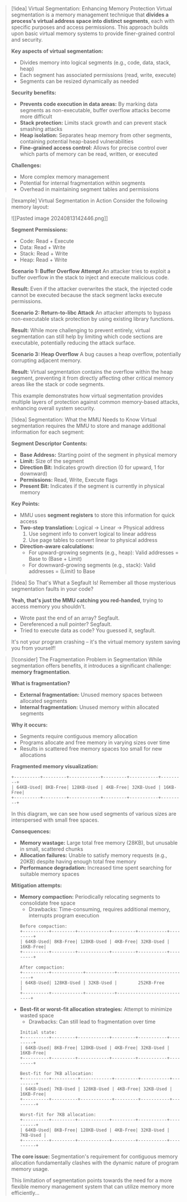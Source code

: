 > [!idea] Virtual Segmentation: Enhancing Memory Protection
> Virtual segmentation is a memory management technique that **divides a process's virtual address space into distinct segments**, each with specific purposes and access permissions. This approach builds upon basic virtual memory systems to provide finer-grained control and security.
> 
> **Key aspects of virtual segmentation:**
> - Divides memory into logical segments (e.g., code, data, stack, heap)
> - Each segment has associated permissions (read, write, execute)
> - Segments can be resized dynamically as needed
> 
> **Security benefits:**
> - **Prevents code execution in data areas:** By marking data segments as non-executable, buffer overflow attacks become more difficult
> - **Stack protection:** Limits stack growth and can prevent stack smashing attacks
> - **Heap isolation:** Separates heap memory from other segments, containing potential heap-based vulnerabilities
> - **Fine-grained access control:** Allows for precise control over which parts of memory can be read, written, or executed
> 
> **Challenges:**
> - More complex memory management
> - Potential for internal fragmentation within segments
> - Overhead in maintaining segment tables and permissions

> [!example] Virtual Segmentation in Action
> Consider the following memory layout:
> 
> ![[Pasted image 20240813142446.png]]
> 
> **Segment Permissions:**
> - Code: Read + Execute
> - Data: Read + Write
> - Stack: Read + Write
> - Heap: Read + Write
> 
> **Scenario 1: Buffer Overflow Attempt**
> An attacker tries to exploit a buffer overflow in the stack to inject and execute malicious code.
> 
> **Result:** Even if the attacker overwrites the stack, the injected code cannot be executed because the stack segment lacks execute permissions.
> 
> **Scenario 2: Return-to-libc Attack**
> An attacker attempts to bypass non-executable stack protection by using existing library functions.
> 
> **Result:** While more challenging to prevent entirely, virtual segmentation can still help by limiting which code sections are executable, potentially reducing the attack surface.
> 
> **Scenario 3: Heap Overflow**
> A bug causes a heap overflow, potentially corrupting adjacent memory.
> 
> **Result:** Virtual segmentation contains the overflow within the heap segment, preventing it from directly affecting other critical memory areas like the stack or code segments.
> 
> This example demonstrates how virtual segmentation provides multiple layers of protection against common memory-based attacks, enhancing overall system security.

> [!idea] Segmentation: What the MMU Needs to Know
> Virtual segmentation requires the MMU to store and manage additional information for each segment:
> 
> **Segment Descriptor Contents:**
> - **Base Address:** Starting point of the segment in physical memory
> - **Limit:** Size of the segment
> - **Direction Bit:** Indicates growth direction (0 for upward, 1 for downward)
> - **Permissions:** Read, Write, Execute flags
> - **Present Bit:** Indicates if the segment is currently in physical memory
> 
> **Key Points:**
> - MMU uses **segment registers** to store this information for quick access
> - **Two-step translation:** Logical → Linear → Physical address
>   1. Use segment info to convert logical to linear address
>   2. Use page tables to convert linear to physical address
> - **Direction-aware calculations:**
>   - For upward-growing segments (e.g., heap): 
>     Valid addresses = Base to (Base + Limit)
>   - For downward-growing segments (e.g., stack): 
>     Valid addresses = (Limit) to Base


> [!idea] So That's What a Segfault Is!
> Remember all those mysterious segmentation faults in your code? 
> 
> **Yeah, that's just the MMU catching you red-handed**, trying to access memory you shouldn't. 
> 
> - Wrote past the end of an array? Segfault.
> - Dereferenced a null pointer? Segfault.
> - Tried to execute data as code? You guessed it, segfault.
> 
> It's not your program crashing – it's the virtual memory system saving you from yourself!

> [!consider] The Fragmentation Problem in Segmentation
> While segmentation offers benefits, it introduces a significant challenge: **memory fragmentation**.
> 
> **What is fragmentation?**
> - **External fragmentation:** Unused memory spaces between allocated segments
> - **Internal fragmentation:** Unused memory within allocated segments
> 
> **Why it occurs:**
> - Segments require contiguous memory allocation
> - Programs allocate and free memory in varying sizes over time
> - Results in scattered free memory spaces too small for new allocations
> 
> **Fragmented memory visualization:**
> ```
> +----------+---------+------------+---------+-----------+---------+
> | 64KB-Used| 8KB-Free| 128KB-Used | 4KB-Free| 32KB-Used | 16KB-Free|
> +----------+---------+------------+---------+-----------+---------+
> ```
> In this diagram, we can see how used segments of various sizes are interspersed with small free spaces.
> 
> **Consequences:**
> - **Memory wastage:** Large total free memory (28KB), but unusable in small, scattered chunks
> - **Allocation failures:** Unable to satisfy memory requests (e.g., 20KB) despite having enough total free memory
> - **Performance degradation:** Increased time spent searching for suitable memory spaces
> 
> **Mitigation attempts:**
> - **Memory compaction:** Periodically relocating segments to consolidate free space
>   - Drawbacks: Time-consuming, requires additional memory, interrupts program execution
>   ```
>   Before compaction:
>   +----------+---------+------------+---------+-----------+---------+
>   | 64KB-Used| 8KB-Free| 128KB-Used | 4KB-Free| 32KB-Used | 16KB-Free|
>   +----------+---------+------------+---------+-----------+---------+
>   
>   After compaction:
>   +----------+------------+-----------+----------------------------+
>   | 64KB-Used| 128KB-Used | 32KB-Used |        252KB-Free          |
>   +----------+------------+-----------+----------------------------+
>   ```
> - **Best-fit or worst-fit allocation strategies:** Attempt to minimize wasted space
>   - Drawbacks: Can still lead to fragmentation over time
>   ```
>   Initial state:
>   +----------+---------+------------+---------+-----------+---------+
>   | 64KB-Used| 8KB-Free| 128KB-Used | 4KB-Free| 32KB-Used | 16KB-Free|
>   +----------+---------+------------+---------+-----------+---------+
>   
>   Best-fit for 7KB allocation:
>   +----------+----------+------------+---------+-----------+---------+
>   | 64KB-Used| 7KB-Used | 128KB-Used | 4KB-Free| 32KB-Used | 16KB-Free|
>   +----------+----------+------------+---------+-----------+---------+
>   
>   Worst-fit for 7KB allocation:
>   +----------+---------+------------+---------+-----------+----------+
>   | 64KB-Used| 8KB-Free| 128KB-Used | 4KB-Free| 32KB-Used | 7KB-Used |
>   +----------+---------+------------+---------+-----------+----------+
>   ```
> 
> **The core issue:**
> Segmentation's requirement for contiguous memory allocation fundamentally clashes with the dynamic nature of program memory usage.
> 
> This limitation of segmentation points towards the need for a more flexible memory management system that can utilize memory more efficiently...

